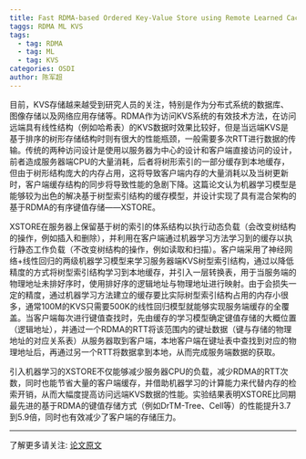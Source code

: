 ```yaml
---
title: Fast RDMA-based Ordered Key-Value Store using Remote Learned Cache
taggs: RDMA ML KVS
tags:
  - tag: RDMA
  - tag: ML
  - tag: KVS
categories: OSDI
author: 陈军超
---
```


目前，KVS存储越来越受到研究人员的关注，特别是作为分布式系统的数据库、图像存储以及网络应用存储等。RDMA作为访问KVS系统的有效技术方法，在访问远端具有线性结构（例如哈希表）的KVS数据时效果比较好，但是当远端KVS是基于排序的树形存储结构时则有很大的性能瓶颈，一般需要多次RTT进行数据的传输。传统的两种访问设计是使用以服务器为中心的设计和客户端直接访问的设计，前者造成服务器端CPU的大量消耗，后者将树形索引的一部分缓存到本地缓存，但由于树形结构庞大的内存占用，这将导致客户端内存的大量消耗以及当树更新时，客户端缓存结构的同步将导致性能的急剧下降。这篇论文认为机器学习模型是能够较为出色的解决基于树型索引结构的缓存模型，并设计实现了具有混合架构的基于RDMA的有序键值存储——XSTORE。

XSTORE在服务器上保留基于树的索引的体系结构以执行动态负载（会改变树结构的操作，例如插入和删除），并利用在客户端通过机器学习方法学习到的缓存以执行静态工作负载（不改变树结构的操作，例如读取和扫描）。客户端采用了神经网络+线性回归的两级机器学习模型来学习服务器端KVS树型索引结构，通过以降低精度的方式将树型索引结构学习到本地缓存，并引入一层转换表，用于当服务端的物理地址未排好序时，使用排好序的逻辑地址与物理地址进行映射。由于会损失一定的精度，通过机器学习方法建立的缓存要比实际树型索引结构占用的内存小很多，通常100M的KVS只需要500K的线性回归模型就能够实现服务端缓存的全覆盖。当客户端每次进行键值查找时，先由缓存的学习模型确定键值存储的大概位置（逻辑地址），并通过一个RDMA的RTT将该范围内的键址数据（键与存储的物理地址的对应关系表）从服务器取到客户端，本地客户端在键址表中查找到对应的物理地址后，再通过另一个RTT将数据拿到本地，从而完成服务端数据的获取。

引入机器学习的XSTORE不仅能够减少服务器CPU的负载，减少RDMA的RTT次数，同时也能节省大量的客户端缓存，并借助机器学习的计算能力来代替内存的检索开销，从而大幅度提高访问远端KVS数据的性能。实验结果表明XSTORE比同期最先进的基于RDMA的键值存储方式（例如DrTM-Tree、Cell等）的性能提升3.7到5.9倍，同时也有效减少了客户端的存储压力。

---

了解更多请关注: [论文原文](https://www.usenix.org/conference/osdi20/presentation/wei)  

